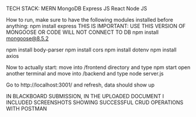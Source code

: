 TECH STACK: MERN
MongoDB
Express JS
React
Node JS

How to run, make sure to have the following modules installed before anything:
npm install express
THIS IS IMPORTANT: USE THIS VERSION OF MONGOOSE OR CODE WILL NOT CONNECT TO DB
npm install mongoose@8.5.2

npm install body-parser
npm install cors
npm install dotenv
npm install axios

Now to actually start:
move into /frontend directory and type npm start
open another terminal and move into /backend and type node server.js

Go to http://localhost:3001/ and refresh, data should show up

IN BLACKBOARD SUBMISSION, IN THE UPLOADED DOCUMENT I INCLUDED SCREENSHOTS SHOWING
SUCCESSFUL CRUD OPERATIONS WITH POSTMAN
